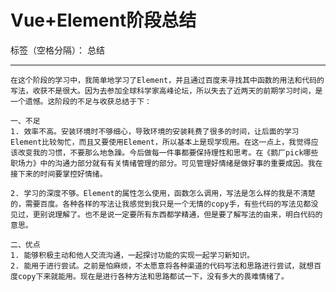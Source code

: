 ﻿# Vue+Element阶段总结

标签（空格分隔）： 总结

---

    在这个阶段的学习中，我简单地学习了Element，并且通过百度来寻找其中函数的用法和代码的写法，收获不是很大。因为去参加全球科学家高峰论坛，所以失去了近两天的前期学习时间，是一个遗憾。这阶段的不足与收获总结于下：
    
    一、不足
    1. 效率不高。安装环境时不够细心，导致环境的安装耗费了很多的时间，让后面的学习Element比较匆忙，而且又要使用Element，所以基本上是现学现用。在这一点上，我觉得应该改变我的习惯，不要那么地急躁。今后做每一件事都要保持理性和思考。在《鹅厂pick哪些职场力》中的沟通力部分就有有关情绪管理的部分。可见管理好情绪是做好事的重要成因。我在接下来的时间要掌控好情绪。
    
    2. 学习的深度不够。Element的属性怎么使用，函数怎么调用，写法是怎么样的我是不清楚的，需要百度。各种各样的写法让我感觉到我只是一个无情的copy手，有些代码的写法见都没见过，更别说理解了。也不是说一定要所有东西都学精通，但是要了解写法的由来，明白代码的意思。
    
    二、优点
    1. 能够积极主动和他人交流沟通，一起探讨功能的实现一起学习新知识。
    2. 能用于进行尝试。之前是怕麻烦，不太愿意将各种渠道的代码写法和思路进行尝试，就想百度copy下来就能用。现在是进行各种方法和思路都试一下，没有多大的畏难情绪了。

